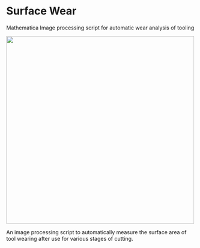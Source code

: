 # Surface Wear 
Mathematica Image processing script for automatic wear analysis of tooling


<img width="500" src=https://github.com/dr-mrsthemonarch/mathematicas/blob/master/image%20processing/tooth.png>



An image processing script to automatically measure the surface area of tool wearing after use for various stages of cutting.
